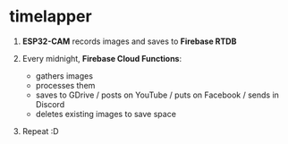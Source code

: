 # timelapper

1. **ESP32-CAM** records images and saves to **Firebase RTDB**

2. Every midnight, **Firebase Cloud Functions**:
    - gathers images
    - processes them 
    - saves to GDrive / posts on YouTube / puts on Facebook / sends in Discord
    - deletes existing images to save space

3. Repeat :D